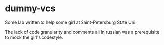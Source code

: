 # dummy-vcs

Some lab written to help some girl at Saint-Petersburg State Uni.

The lack of code granularity and comments all in russian was a prerequisite to mock the girl's codestyle.
